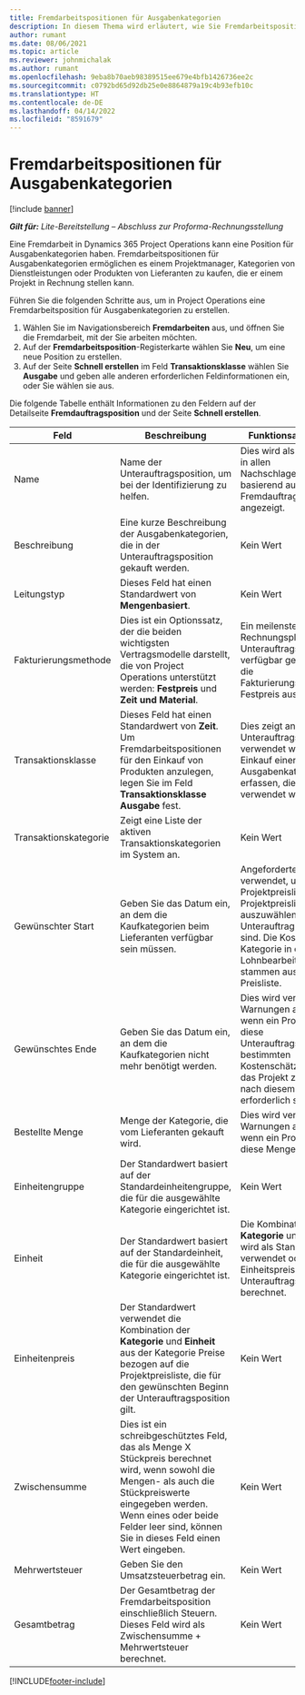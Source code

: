 ```yaml
---
title: Fremdarbeitspositionen für Ausgabenkategorien
description: In diesem Thema wird erläutert, wie Sie Fremdarbeitspositionen für Ausgaben aufzeichnen und die Felder verwenden, um den Zeiteinkauf von Lieferanten zu erfassen.
author: rumant
ms.date: 08/06/2021
ms.topic: article
ms.reviewer: johnmichalak
ms.author: rumant
ms.openlocfilehash: 9eba8b70aeb98389515ee679e4bfb1426736ee2c
ms.sourcegitcommit: c0792bd65d92db25e0e8864879a19c4b93efb10c
ms.translationtype: HT
ms.contentlocale: de-DE
ms.lasthandoff: 04/14/2022
ms.locfileid: "8591679"
---
```

#  <a name="subcontract-lines-for-expense-categories"></a>Fremdarbeitspositionen für Ausgabenkategorien

[!include [banner](../../includes/dataverse-preview.md)]

_**Gilt für:** Lite-Bereitstellung – Abschluss zur Proforma-Rechnungsstellung_

Eine Fremdarbeit in Dynamics 365 Project Operations kann eine Position für Ausgabenkategorien haben. Fremdarbeitspositionen für Ausgabenkategorien ermöglichen es einem Projektmanager, Kategorien von Dienstleistungen oder Produkten von Lieferanten zu kaufen, die er einem Projekt in Rechnung stellen kann.

Führen Sie die folgenden Schritte aus, um in Project Operations eine Fremdarbeitsposition für Ausgabenkategorien zu erstellen.

1. Wählen Sie im Navigationsbereich **Fremdarbeiten** aus, und öffnen Sie die Fremdarbeit, mit der Sie arbeiten möchten.
2. Auf der **Fremdarbeitsposition**-Registerkarte wählen Sie **Neu**, um eine neue Position zu erstellen.
3. Auf der Seite **Schnell erstellen** im Feld **Transaktionsklasse** wählen Sie **Ausgabe** und geben alle anderen erforderlichen Feldinformationen ein, oder Sie wählen sie aus.

Die folgende Tabelle enthält Informationen zu den Feldern auf der Detailseite **Fremdauftragsposition** und der Seite **Schnell erstellen**.

| **Feld** | **Beschreibung** | **Funktionsauswirkung** |
| --- | --- | --- |
| Name | Name der Unterauftragsposition, um bei der Identifizierung zu helfen. | Dies wird als erste Spalte in allen Nachschlagevorgängen basierend auf Fremdauftragspositionen angezeigt. |
| Beschreibung | Eine kurze Beschreibung der Ausgabenkategorien, die in der Unterauftragsposition gekauft werden. | Kein Wert |
|Leitungstyp | Dieses Feld hat einen Standardwert von **Mengenbasiert**. |Kein Wert |
| Fakturierungsmethode | Dies ist ein Optionssatz, der die beiden wichtigsten Vertragsmodelle darstellt, die von Project Operations unterstützt werden: **Festpreis** und **Zeit und Material**. | Ein meilensteinbasierter Rechnungsplan wird für Unterauftragspositionen verfügbar gemacht, wenn die Fakturierungsmethode Festpreis ausgewählt ist. |
| Transaktionsklasse | Dieses Feld hat einen Standardwert von **Zeit**. Um Fremdarbeitspositionen für den Einkauf von Produkten anzulegen, legen Sie im Feld **Transaktionsklasse** **Ausgabe** fest.  | Dies zeigt an, dass die Unterauftragsposition verwendet wird, um den Einkauf einer Ausgabenkategorie zu erfassen, die für Projekte verwendet werden soll. |
| Transaktionskategorie | Zeigt eine Liste der aktiven Transaktionskategorien im System an. |Kein Wert |
| Gewünschter Start | Geben Sie das Datum ein, an dem die Kaufkategorien beim Lieferanten verfügbar sein müssen. | Angeforderter Start wird verwendet, um eine Projektpreisliste aus den Projektpreislisten auszuwählen, die dem Unterauftrag beigefügt sind. Die Kosten der Kategorie in der Lohnbearbeitungsposition stammen aus dieser Preisliste. |
| Gewünschtes Ende | Geben Sie das Datum ein, an dem die Kaufkategorien nicht mehr benötigt werden. | Dies wird verwendet, um Warnungen anzuzeigen, wenn ein Projektmanager diese Unterauftragsposition bestimmten Kostenschätzungen für das Projekt zuordnet, die nach diesem Datum erforderlich sind. |
| Bestellte Menge | Menge der Kategorie, die vom Lieferanten gekauft wird. | Dies wird verwendet, um Warnungen anzuzeigen, wenn ein Projektmanager diese Menge überzieht.|
| Einheitengruppe | Der Standardwert basiert auf der Standardeinheitengruppe, die für die ausgewählte Kategorie eingerichtet ist. |Kein Wert |
| Einheit | Der Standardwert basiert auf der Standardeinheit, die für die ausgewählte Kategorie eingerichtet ist.  | Die Kombination von **Kategorie** und **Einheit** wird als Standardwert verwendet oder für den Einheitspreis für die Unterauftragsposition berechnet.  |
| Einheitenpreis | Der Standardwert verwendet die Kombination der **Kategorie** und **Einheit** aus der Kategorie Preise bezogen auf die Projektpreisliste, die für den gewünschten Beginn der Unterauftragsposition gilt. |Kein Wert |
| Zwischensumme | Dies ist ein schreibgeschütztes Feld, das als Menge X Stückpreis berechnet wird, wenn sowohl die Mengen- als auch die Stückpreiswerte eingegeben werden. Wenn eines oder beide Felder leer sind, können Sie in dieses Feld einen Wert eingeben. |Kein Wert |
| Mehrwertsteuer | Geben Sie den Umsatzsteuerbetrag ein. |Kein Wert |
| Gesamtbetrag | Der Gesamtbetrag der Fremdarbeitsposition einschließlich Steuern. Dieses Feld wird als Zwischensumme + Mehrwertsteuer berechnet. |Kein Wert |


[!INCLUDE[footer-include](../../includes/footer-banner.md)]
